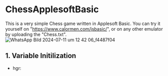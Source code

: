 # ChessApplesoftBasic

This is a very simple Chess game written in Applesoft Basic. You can try it yourself on "https://www.calormen.com/jsbasic/", or on any other emulator by uploading the "Chess.txt".
![WhatsApp Bild 2024-07-11 um 12 42 06_f4487f04](https://github.com/LukeBarthel/ChessApplesoftBasic/assets/175216318/2ee47383-00ae-42d2-8996-efc8029cc7bb)

## 1. Variable Initilization
- hgr: 

